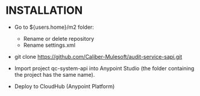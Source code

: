 # INSTALLATION
* Go to ${users.home}/m2 folder:
    * Rename or delete repository 
    * Rename settings.xml
    
* git clone https://github.com/Caliber-Mulesoft/audit-service-sapi.git

* Import project qc-system-api into Anypoint Studio (the folder containing the project has the same name).

* Deploy to CloudHub (Anypoint Platform)
